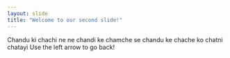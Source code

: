 ```yaml
---
layout: slide
title: "Welcome to our second slide!"
---
```

Chandu ki chachi ne ne chandi ke chamche se chandu ke chache ko chatni chatayi
Use the left arrow to go back!
